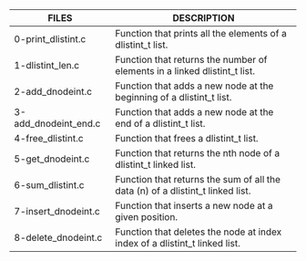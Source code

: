 | FILES  | DESCRIPTION |
| ------------- | ------------- |
| 0-print_dlistint.c | Function that prints all the elements of a dlistint_t list. |
| 1-dlistint_len.c | Function that returns the number of elements in a linked dlistint_t list. |
| 2-add_dnodeint.c | Function that adds a new node at the beginning of a dlistint_t list. |
| 3-add_dnodeint_end.c | Function that adds a new node at the end of a dlistint_t list. |
| 4-free_dlistint.c | Function that frees a dlistint_t list. |
| 5-get_dnodeint.c | Function that returns the nth node of a dlistint_t linked list. |
| 6-sum_dlistint.c | Function that returns the sum of all the data (n) of a dlistint_t linked list. |
| 7-insert_dnodeint.c | Function that inserts a new node at a given position. |
| 8-delete_dnodeint.c | Function that deletes the node at index index of a dlistint_t linked list. |
